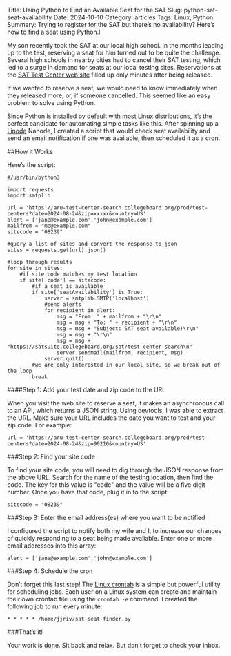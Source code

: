 Title: Using Python to Find an Available Seat for the SAT
Slug: python-sat-seat-availability
Date: 2024-10-10
Category: articles
Tags: Linux, Python
Summary: Trying to register for the SAT but there&rsquo;s no availability? Here&rsquo;s how to find a seat using Python.l
<!-- Status: draft -->

My son recently took the SAT at our local high school. In the months leading up to the test, reserving a seat for him turned out to be quite the challenge. Several high schools in nearby cities had to cancel their SAT testing, which led to a surge in demand for seats at our local testing sites. Reservations at the [SAT Test Center web site](https://satsuite.collegeboard.org/sat/test-center-search) filled up only minutes after being released. 

If we wanted to reserve a seat, we would need to know immediately when they released more, or, if someone cancelled. This seemed like an easy problem to solve using Python. 

Since Python is installed by default with most Linux distributions, it&rsquo;s the perfect candidate for automating simple tasks like this. After spinning up a [Linode](https://linode.com) Nanode, I created a script that would check seat availability and send an email notification if one was available, then scheduled it as a cron. 

##How it Works

Here&rsquo;s the script:
```
#/usr/bin/python3

import requests
import smtplib

url = 'https://aru-test-center-search.collegeboard.org/prod/test-centers?date=2024-08-24&zip=xxxxx&country=US'
alert = ['jane@example.com','john@example.com']
mailfrom = "me@example.com"
sitecode = "08239"

#query a list of sites and convert the response to json
sites = requests.get(url).json()

#loop through results
for site in sites:
    #if site code matches my test location
    if site['code'] == sitecode:
        #if a seat is available
        if site['seatAvailability'] is True:
            server = smtplib.SMTP('localhost')
            #send alerts
            for recipient in alert:
                msg = "From: " + mailfrom + "\r\n"
                msg = msg + "To: " + recipient + "\r\n"
                msg = msg + "Subject: SAT seat available!\r\n"
                msg = msg + "\r\n"
                msg = msg + "https://satsuite.collegeboard.org/sat/test-center-search\n"
                server.sendmail(mailfrom, recipient, msg)
            server.quit()
        #we are only interested in our local site, so we break out of the loop
        break
```

####Step 1: Add your test date and zip code to the URL

When you visit the web site to reserve a seat, it makes an asynchronous call to an API, which returns a JSON string. Using devtools, I was able to extract the URL. Make sure your URL includes the date you want to test and your zip code. For example:
```
url = 'https://aru-test-center-search.collegeboard.org/prod/test-centers?date=2024-08-24&zip=90210&country=US'
```

###Step 2: Find your site code

To find your site code, you will need to dig through the JSON response from the above URL. Search for the name of the testing location, then find the code. The key for this value is "code" and the value will be a five digit number. Once you have that code, plug it in to the script:
```
sitecode = "08239"
```

###Step 3: Enter the email address(es) where you want to be notified

I configured the script to notify both my wife and I, to increase our chances of quickly responding to a seat being made available. Enter one or more email addresses into this array:
```
alert = ['jane@example.com','john@example.com']
```

###Step 4: Schedule the cron

Don&rsquo;t forget this last step! The [Linux crontab](https://www.geeksforgeeks.org/crontab-in-linux-with-examples/) is a simple but powerful utility for scheduling jobs. Each user on a Linux system can create and maintain their own crontab file using the `crontab -e` command. I created the following job to run every minute:
```
* * * * * /home/jjriv/sat-seat-finder.py
```

###That&rsquo;s it!

Your work is done. Sit back and relax. But don&rsquo;t forget to check your inbox. 
